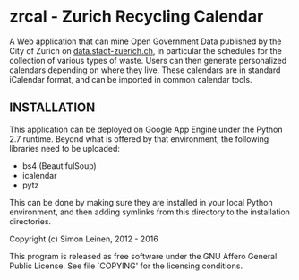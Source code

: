 # zrcal - Zurich Recycling Calendar

A Web application that can mine Open Government Data published by the
City of Zurich on
[data.stadt-zuerich.ch](https://data.stadt-zuerich.ch/), in particular
the schedules for the collection of various types of waste.  Users can
then generate personalized calendars depending on where they live.
These calendars are in standard iCalendar format, and can be imported
in common calendar tools.

## INSTALLATION

This application can be deployed on Google App Engine under the Python
2.7 runtime.  Beyond what is offered by that environment, the
following libraries need to be uploaded:

- bs4 (BeautifulSoup)
- icalendar
- pytz

This can be done by making sure they are installed in your local
Python environment, and then adding symlinks from this directory to
the installation directories.

Copyright (c) Simon Leinen, 2012 - 2016

This program is released as free software under the GNU Affero General
Public License.  See file `COPYING' for the licensing conditions.
